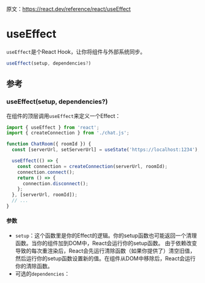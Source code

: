 原文：https://react.dev/reference/react/useEffect

# useEffect
`useEffect`是个React Hook，让你将组件与外部系统同步。

```javascript
useEffect(setup, dependencies?)
```

## 参考
### useEffect(setup, dependencies?)
在组件的顶层调用`useEffect`来定义一个Effect：
```javascript
import { useEffect } from 'react';
import { createConnection } from './chat.js';

function ChatRoom({ roomId }) {
  const [serverUrl, setServerUrl] = useState('https://localhost:1234');

  useEffect(() => {
    const connection = createConnection(serverUrl, roomId);
    connection.connect();
    return () => {
      connection.disconnect();
    };
  }, [serverUrl, roomId]);
  // ...
}
```

#### 参数
- `setup`：这个函数里是你的Effect的逻辑。你的setup函数也可能返回一个清理函数。当你的组件加到DOM中，React会运行你的setup函数。
由于依赖改变导致的每次重渲染后，React会先运行清除函数（如果你提供了）清空旧值，然后运行你的setup函数设置新的值。在组件从DOM中移除后，React会运行你的清除函数。
- 可选的`dependencies`：









